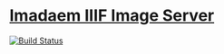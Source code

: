 # [Imadaem IIIF Image Server](http://images.penibelst.de/)

[![Build Status](https://travis-ci.org/penibelst/imadaem-php.svg?branch=master
)](https://travis-ci.org/penibelst/imadaem-php)
